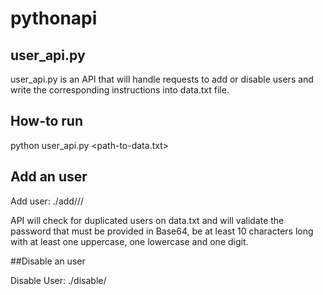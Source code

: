 # pythonapi

## user_api.py

user_api.py is an API that will handle requests to add or disable users and write the corresponding instructions into data.txt file.

## How-to run

python user_api.py <path-to-data.txt>

## Add an user

Add user: ./add/<name>/<login>/<password>

API will check for duplicated users on data.txt and will validate the password that must be provided in Base64, be at least 10 characters long with at least one uppercase, one lowercase and one digit.

##Disable an user

Disable User: ./disable/<login>
